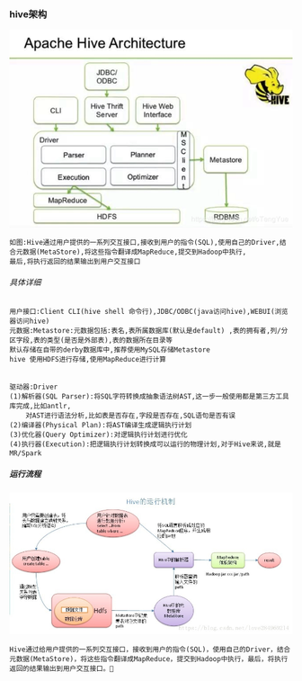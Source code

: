 
### hive架构 

![Image text](https://github.com/1367379258/BigDataEd/blob/master/hive/photo/hive%E7%9A%84%E6%9E%B6%E6%9E%84%E8%AE%BE%E8%AE%A1.png)

>
	如图:Hive通过用户提供的一系列交互接口,接收到用户的指令(SQL),使用自己的Driver,结合元数据(MetaStore),将这些指令翻译成MapReduce,提交到Hadoop中执行,
	最后,将执行返回的结果输出到用户交互接口

######	具体详细
	用户接口:Client CLI(hive shell 命令行),JDBC/ODBC(java访问hive),WEBUI(浏览器访问hive)
	元数据:Metastore:元数据包括:表名,表所属数据库(默认是default) ,表的拥有者,列/分区字段,表的类型(是否是外部表),表的数据所在目录等
	默认存储在自带的derby数据库中,推荐使用MySQL存储Metastore
	hive 使用HDFS进行存储,使用MapReduce进行计算
	
  
	驱动器:Driver
	(1)解析器(SQL Parser):将SQL字符转换成抽象语法树AST,这一步一般使用都是第三方工具库完成,比如antlr,
		对AST进行语法分析,比如表是否存在,字段是否存在,SQL语句是否有误
	(2)编译器(Physical Plan):将AST编译生成逻辑执行计划
	(3)优化器(Query Optimizer):对逻辑执行计划进行优化
	(4)执行器(Execution):把逻辑执行计划转换成可以运行的物理计划,对于Hive来说,就是MR/Spark
	
##### 运行流程	
	
![Image text](https://github.com/1367379258/BigDataEd/blob/master/hive/photo/hive的运行流程.jpg) 	
	
	Hive通过给用户提供的一系列交互接口，接收到用户的指令(SQL)，使用自己的Driver，结合元数据(MetaStore)，将这些指令翻译成MapReduce，提交到Hadoop中执行，最后，将执行返回的结果输出到用户交互接口。
	
	
	
	
	
	
	